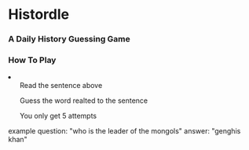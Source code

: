 <h1>Histordle</h1>
<h3>A Daily History Guessing Game</h3>

<h3>How To Play</h3>
<li>
  <ul>Read the sentence above</ul>
  <ul>Guess the word realted to the sentence</ul>
  <ul>You only get 5 attempts</ul>

  example
  question: "who is the leader of the mongols"
  answer: "genghis khan"
  


  
</li>

